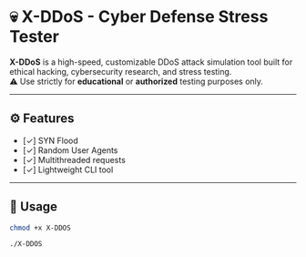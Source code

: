 # 💀 X-DDoS - Cyber Defense Stress Tester

**X-DDoS** is a high-speed, customizable DDoS attack simulation tool built for ethical hacking, cybersecurity research, and stress testing.  
⚠️ Use strictly for **educational** or **authorized** testing purposes only.

---

## ⚙️ Features

- [✓] SYN Flood
- [✓] Random User Agents
- [✓] Multithreaded requests
- [✓] Lightweight CLI tool

---

## 🚀 Usage

```bash
chmod +x X-DDOS

./X-DDOS
